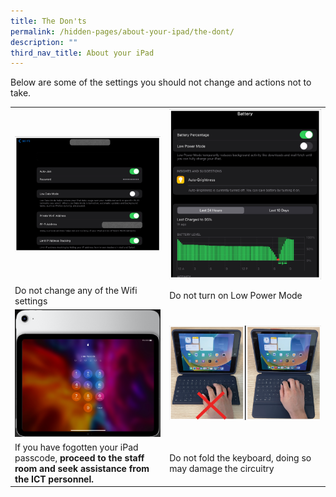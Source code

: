 ```yaml
---
title: The Don'ts
permalink: /hidden-pages/about-your-ipad/the-dont/
description: ""
third_nav_title: About your iPad
---
```

Below are some of the settings you should not change and actions not to take.

<table>
	<tbody>
		<tr>
			<td><img src="/images/PDLP/About_ipad/The_dont/wifi_setting.png">
			</td>
			<td><img src="/images/PDLP/About_ipad/The_dont/lowpower.png">
			</td>
		</tr>
		<tr>
			<td>Do not change any of the Wifi settings
			</td>
			<td>Do not turn on Low Power Mode
			</td>
		</tr>
		<tr>
			<td><img src="/images/PDLP/About_ipad/The_dont/locked.png">
			</td>
			<td><img src="/images/PDLP/About_ipad/The_dont/folding.png">
			</td>
		</tr>
		<tr>
			<td>If you have fogotten your iPad passcode, <b>proceed to the staff room and seek assistance from the ICT personnel.
			</b>
			</td>
			<td>Do not fold the keyboard, doing so may damage the circuitry 
			</td>
			</tr>
	</tbody>
</table>